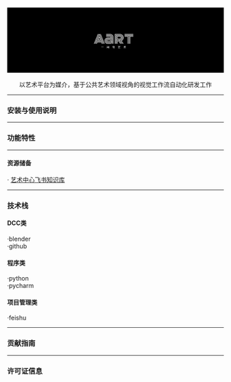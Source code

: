 ![Blender-for-AART ](img.png)
<p align="center">
以艺术平台为媒介，基于公共艺术领域视角的视觉工作流自动化研发工作

___
### 安装与使用说明
___
### 功能特性
___
#### 资源储备
· [艺术中心飞书知识库](https://lcnz16b10gl2.feishu.cn/wiki/Vgy5wDCPjixUwRk3SMNc3fEonPc?from=from_copylink)
___
### 技术栈
#### DCC类
·blender<br>·github<br>
#### 程序类
·python <br>·pycharm
#### 项目管理类
·feishu<br>
___
### 贡献指南
___
### 许可证信息
